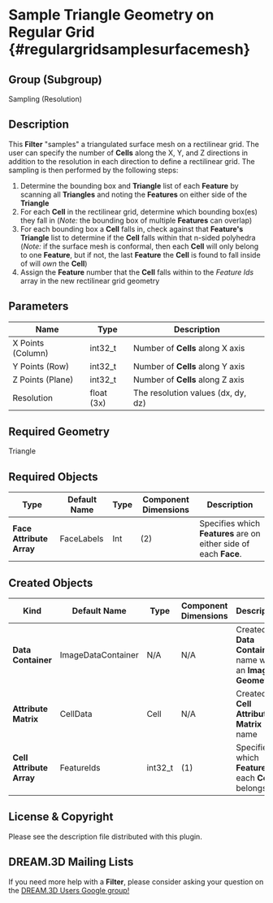 Sample Triangle Geometry on Regular Grid {#regulargridsamplesurfacemesh}
=============

## Group (Subgroup) ##
Sampling (Resolution)

## Description ##
This **Filter** "samples" a triangulated surface mesh on a rectilinear grid. The user can specify the number of **Cells** along the X, Y, and Z directions in addition to the resolution in each direction to define a rectilinear grid.  The sampling is then performed by the following steps:

1. Determine the bounding box and **Triangle** list of each **Feature** by scanning all **Triangles** and noting the **Features** on either side of the **Triangle**
2. For each **Cell** in the rectilinear grid, determine which bounding box(es) they fall in (*Note:* the bounding box of multiple **Features** can overlap)
3. For each bounding box a **Cell** falls in, check against that **Feature's** **Triangle** list to determine if the **Cell** falls within that n-sided polyhedra (*Note:* if the surface mesh is conformal, then each **Cell** will only belong to one **Feature**, but if not, the last **Feature** the **Cell** is found to fall inside of will *own* the **Cell**)
4. Assign the **Feature** number that the **Cell** falls within to the *Feature Ids* array in the new rectilinear grid geometry

## Parameters ##
| Name | Type | Description |
|------|------|------|
| X Points (Column)| int32_t | Number of **Cells** along X axis |
| Y Points (Row)| int32_t | Number of **Cells** along Y axis |
| Z Points (Plane)| int32_t | Number of **Cells** along Z axis |
| Resolution | float (3x) | The resolution values (dx, dy, dz) |

## Required Geometry ##
Triangle

## Required Objects ##
| Type | Default Name | Type | Component Dimensions | Description |
|------|--------------|-------------|---------|-----|
| **Face Attribute Array** | FaceLabels | Int | (2) | Specifies which **Features** are on either side of each **Face**. |

## Created Objects ##
| Kind | Default Name | Type | Component Dimensions | Description |
|------|--------------|-------------|---------|-----|
| **Data Container** | ImageDataContainer | N/A | N/A | Created **Data Container** name with an **Image Geometry** |
| **Attribute Matrix** | CellData | Cell | N/A | Created **Cell Attribute Matrix** name |
| **Cell Attribute Array** | FeatureIds | int32_t | (1) | Specifies to which **Feature** each **Cell** belongs |


## License & Copyright ##

Please see the description file distributed with this plugin.

## DREAM.3D Mailing Lists ##

If you need more help with a **Filter**, please consider asking your question on the [DREAM.3D Users Google group!](https://groups.google.com/forum/?hl=en#!forum/dream3d-users)


